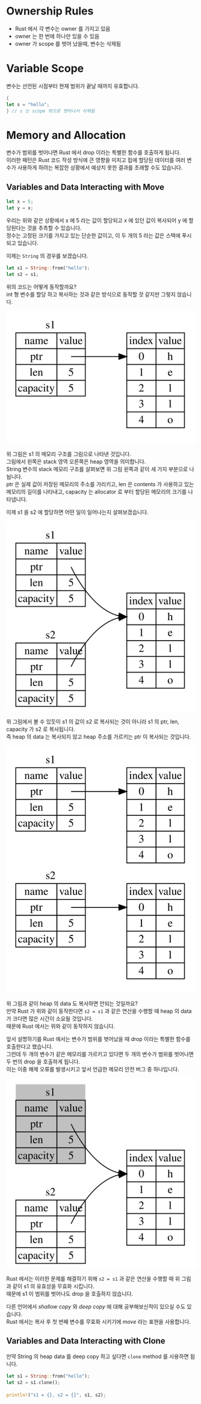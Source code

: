 # Ownership Rules

* Rust 에서 각 변수는 owner 를 가지고 있음
* owner 는 한 번에 하나만 있을 수 있음
* owner 가 scope 를 벗어 났을때, 변수는 삭제됨

# Variable Scope

변수는 선언된 시점부터 현재 범위가 끝날 때까지 유효합니다.

```rust
{
let s = "hello";
} // s 는 scope 밖으로 벗어나서 삭제됨
```

# Memory and Allocation

변수가 범위를 벗어나면 Rust 에서 drop 이라는 특별한 함수를 호출하게 됩니다.  
이러한 패턴은 Rust 코드 작성 방식에 큰 영향을 미치고 힙에 할당된 데이터를 여러 변수가 사용하게 하려는 복잡한 상황에서 예상치 못한 결과를 초래할 수도 있습니다.

## Variables and Data Interacting with Move

```rust
let x = 5;
let y = x;
```
우리는 위와 같은 상황에서 x 에 5 라는 값이 할당되고 x 에 있던 값이 복사되어 y 에 할당된다는 것을 추측할 수 있습니다.  
정수는 고정된 크기를 가지고 있는 단순한 값이고, 이 두 개의 5 라는 값은 스택에 푸시되고 있습니다.

이제는 `String` 의 경우를 보겠습니다.

```rust
let s1 = String::from("hello");
let s2 = s1;
```

위의 코드는 어떻게 동작할까요?  
int 형 변수를 할당 하고 복사하는 것과 같은 방식으로 동작할 것 같지만 그렇지 않습니다.

![Image](./img/trpl04-01.svg)

위 그림은 s1 의 메모리 구조를 그림으로 나타낸 것입니다.  
그림에서 왼쪽은 stack 영역 오른쪽은 heap 영역을 의미합니다.  
String 변수의 stack 메모리 구조를 살펴보면 위 그림 왼쪽과 같이 세 가지 부분으로 나뉩니다.  
ptr 은 실제 값이 저장된 메모리의 주소를 가리키고, len 은 contents 가 사용하고 있는 메모리의 길이를 나타내고, capacity 는 allocator 로 부터 할당된 메모리의 크기를 나타냅니다.

이제 s1 을 s2 에 할당하면 어떤 일이 일어나는지 살펴보겠습니다.

![Image](./img/trpl04-02.svg)

위 그림에서 볼 수 있듯이 s1 의 값이 s2 로 복사되는 것이 아니라 s1 의 ptr, len, capacity 가 s2 로 복사됩니다.  
즉 heap 의 data 는 복사되지 않고 heap 주소를 가르키는 ptr 이 복사되는 것입니다.

![Image](./img/trpl04-03.svg)

위 그림과 같이 heap 의 data 도 복사하면 안되는 것일까요?  
만약 Rust 가 위와 같이 동작한다면 `s2 = s1` 과 같은 연산을 수행할 때 heap 의 data 가 크다면 많은 시간이 소요될 것입니다.  
때문에 Rust 에서는 위와 같이 동작하지 않습니다.

앞서 설명하기를 Rust 에서는 변수가 범위를 벗어났을 때 drop 이라는 특별한 함수를 호출한다고 했습니다.  
그런데 두 개의 변수가 같은 메모리를 가르키고 있다면 두 개의 변수가 범위를 벗어나면 두 번의 drop 을 호출하게 됩니다.  
이는 이중 해제 오류를 발생시키고 앞서 언급한 메모리 안전 버그 중 하나입니다.

![Image](./img/trpl04-04.svg)

Rust 에서는 이러한 문제를 해결하기 위해 `s2 = s1` 과 같은 연산을 수행할 때 위 그림과 같이 s1 의 유효성을 무효화 시킵니다.  
때문에 s1 이 범위를 벗어나도 drop 을 호출하지 않습니다.  

다른 언어에서 *shallow copy* 와 *deep copy* 에 대해 공부해보신적이 있으실 수도 있습니다.  
Rust 에서는 복사 후 첫 번째 변수를 무효화 시키기에 *move* 라는 표현을 사용합니다.

## Variables and Data Interacting with Clone

만약 String 의 heap data 를 deep copy 하고 싶다면 `clone` method 를 사용하면 됩니다.

```rust
let s1 = String::from("hello");
let s2 = s1.clone();

println!("s1 = {}, s2 = {}", s1, s2);
```
